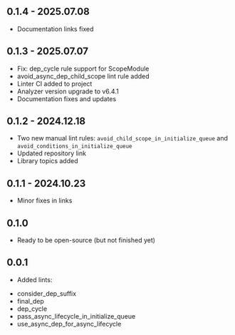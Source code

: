 ## 0.1.4 - 2025.07.08

* Documentation links fixed

## 0.1.3 - 2025.07.07

* Fix: dep_cycle rule support for ScopeModule
* avoid_async_dep_child_scope lint rule added
* Linter CI added to project
* Analyzer version upgrade to v6.4.1
* Documentation fixes and updates

## 0.1.2 - 2024.12.18

* Two new manual lint rules: `avoid_child_scope_in_initialize_queue`
  and `avoid_conditions_in_initialize_queue`
* Updated repository link
* Library topics added

## 0.1.1 - 2024.10.23

* Minor fixes in links

## 0.1.0

* Ready to be open-source (but not finished yet)

## 0.0.1

* Added lints:

- consider_dep_suffix
- final_dep
- dep_cycle
- pass_async_lifecycle_in_initialize_queue
- use_async_dep_for_async_lifecycle
